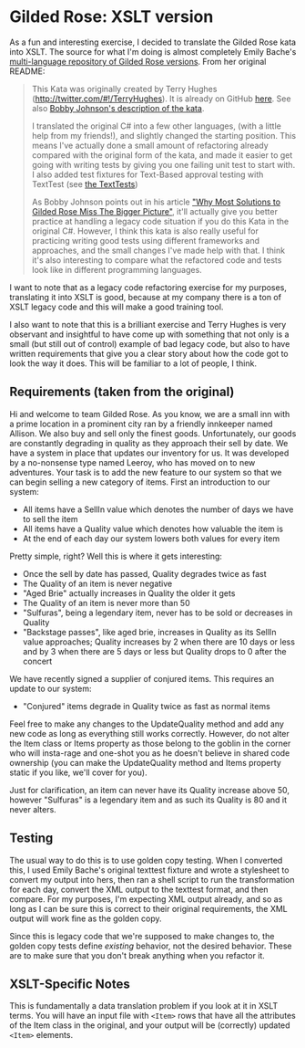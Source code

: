 # Gilded Rose: XSLT version 

As a fun and interesting exercise, I decided to translate the Gilded Rose kata into XSLT.  The source for what I'm doing is almost completely Emily Bache's [multi-language repository of Gilded Rose versions](https://github.com/emilybache/GildedRose-Refactoring-Kata).  From her original README:

> This Kata was originally created by Terry Hughes (http://twitter.com/#!/TerryHughes). It is already on GitHub [here](https://github.com/NotMyself/GildedRose). See also [Bobby Johnson's description of the kata](http://iamnotmyself.com/2011/02/13/refactor-this-the-gilded-rose-kata/).
> 
> I translated the original C# into a few other languages, (with a little help from my friends!), and slightly changed the starting position. This means I've actually done a small amount of refactoring already compared with the original form of the kata, and made it easier to get going with writing tests by giving you one failing unit test to start with. I also added test fixtures for Text-Based approval testing with TextTest (see [the TextTests](https://github.com/emilybache/GildedRose-Refactoring-Kata/tree/master/texttests))
> 
> As Bobby Johnson points out in his article ["Why Most Solutions to Gilded Rose Miss The Bigger Picture"](http://iamnotmyself.com/2012/12/07/why-most-solutions-to-gilded-rose-miss-the-bigger-picture), it'll actually give you
> better practice at handling a legacy code situation if you do this Kata in the original C#. However, I think this kata
> is also really useful for practicing writing good tests using different frameworks and approaches, and the small changes I've made help with that. I think it's also interesting to compare what the refactored code and tests look like in different programming languages.

I want to note that as a legacy code refactoring exercise for my purposes, translating it into XSLT is good, because at my company there is a ton of XSLT legacy code and this will make a good training tool.  

I also want to note that this is a brilliant exercise and Terry Hughes is very observant and insightful to have come up with something that not only is a small (but still out of control) example of bad legacy code, but also to have written requirements that give you a clear story about how the code got to look the way it does.  This will be familiar to a lot of people, I think.  

## Requirements (taken from the original)

Hi and welcome to team Gilded Rose. As you know, we are a small inn with a prime location in a
prominent city ran by a friendly innkeeper named Allison. We also buy and sell only the finest goods.
Unfortunately, our goods are constantly degrading in quality as they approach their sell by date. We
have a system in place that updates our inventory for us. It was developed by a no-nonsense type named
Leeroy, who has moved on to new adventures. Your task is to add the new feature to our system so that
we can begin selling a new category of items. First an introduction to our system:

- All items have a SellIn value which denotes the number of days we have to sell the item
- All items have a Quality value which denotes how valuable the item is
- At the end of each day our system lowers both values for every item

Pretty simple, right? Well this is where it gets interesting:

- Once the sell by date has passed, Quality degrades twice as fast
- The Quality of an item is never negative
- "Aged Brie" actually increases in Quality the older it gets
- The Quality of an item is never more than 50
- "Sulfuras", being a legendary item, never has to be sold or decreases in Quality
- "Backstage passes", like aged brie, increases in Quality as its SellIn value approaches; Quality increases by 2 when there are 10 days or less and by 3 when there are 5 days or less but Quality drops to 0 after the concert

We have recently signed a supplier of conjured items. This requires an update to our system:

- "Conjured" items degrade in Quality twice as fast as normal items

Feel free to make any changes to the UpdateQuality method and add any new code as long as everything
still works correctly. However, do not alter the Item class or Items property as those belong to the
goblin in the corner who will insta-rage and one-shot you as he doesn't believe in shared code
ownership (you can make the UpdateQuality method and Items property static if you like, we'll cover
for you).

Just for clarification, an item can never have its Quality increase above 50, however "Sulfuras" is a
legendary item and as such its Quality is 80 and it never alters.

## Testing

The usual way to do this is to use golden copy testing.  When I converted this, I used Emily Bache's original texttest fixture and wrote a stylesheet to convert my output into hers, then ran a shell script to run the transformation for each day, convert the XML output to the texttest format, and then compare.  For my purposes, I'm expecting XML output already, and so as long as I can be sure this is correct to their original requirements, the XML output will work fine as the golden copy.  

Since this is legacy code that we're supposed to make changes to, the golden copy tests define *existing* behavior, not the desired behavior.  These are to make sure that you don't break anything when you refactor it.  

## XSLT-Specific Notes

This is fundamentally a data translation problem if you look at it in XSLT terms.  You will have an input file with `<Item>` rows that have all the attributes of the Item class in the original, and your output will be (correctly) updated `<Item>` elements.  
